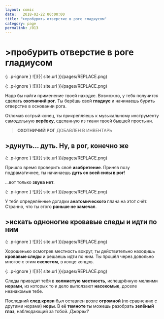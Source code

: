 ```yaml
---
layout: comic
date:   2018-02-22 00:00:00 
title: ">пробурить отверстие в роге гладиусом"
category: page
permalink: /013
---
```

# >пробурить отверстие в роге гладиусом

{: .p-ignore }
![]({{ site.url }}/pages/REPLACE.png)

{: .p-ignore }
![]({{ site.url }}/pages/REPLACE.png)

Надо бы найти применение твоей находке. Возможно, у тебя получится сделать <strong>охотничий рог</strong>. Ты берёшь свой <strong>гладиус</strong> и начинаешь бурить отверстие в основании рога.

Отломав острый конец, ты прикрепляешь к музыкальному инструменту самодельную <strong>верёвку</strong>, сделанную из ткани твоей бывшей простыни.

<blockquote><strong>ОХОТНИЧИЙ РОГ</strong> ДОБАВЛЕН В ИНВЕНТАРЬ</blockquote>

## >дунуть... дуть. Ну, в рог, конечно же

{: .p-ignore }
![]({{ site.url }}/pages/REPLACE.png)

Пришло время проверить своё <strong>изобретение</strong>. Приняв позу подраматичнее, ты начинаешь <strong>дуть со всей силы в рог</strong>!

…вот только <strong>звука нет</strong>.

{: .p-ignore }
![]({{ site.url }}/pages/REPLACE.png)

У тебя определённые догадки <strong>анатомического </strong>плана на этот счёт. Странно, что ты этого <strong>раньше не замечал</strong>.

## >искать одноногие кровавые следы и идти по ним

{: .p-ignore }
![]({{ site.url }}/pages/REPLACE.png)

Хорошенько осмотрев местность вокруг, ты действительно находишь <strong>кровавые следы</strong> и решаешь идти по ним. Ты прошёл через довольно многое с этим <strong>скелетом</strong>, в конце концов.

{: .p-ignore }
![]({{ site.url }}/pages/REPLACE.png)

Следы приводят тебя в <strong>холмистую местность</strong>, испещрённую мелкими <strong>норами</strong>, из которых то и дело выползают <strong>насекомые</strong>, доселе незнакомые тебе.

Последний <strong>след крови</strong> был оставлен возле <strong>огромной </strong>(по сравнению с другими норами) <strong>норы</strong>. В её <strong>темноте </strong>ты можешь разобрать <strong>зелёный глаз</strong>, наблюдающий за тобой. <em>Джорик?</em>
